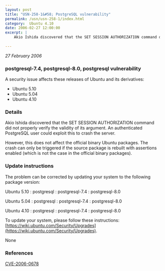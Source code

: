 ```yaml
---
layout: post
title: "USN-258-1&#58; PostgreSQL vulnerability"
permalink: /usn/usn-258-1/index.html
category:  Ubuntu 4.10
date: 2006-02-27 12:00:00
excerpt: |
    Akio Ishida discovered that the SET SESSION AUTHORIZATION command did not properly verify the validity of its argument. An authenticated PostgreSQL user could exploit this to crash the server.
    
--- 
```

 
 

*27 February 2006*

### postgresql-7.4, postgresql-8.0, postgresql vulnerability

A security issue affects these releases of Ubuntu and its derivatives:

* Ubuntu 5.10
* Ubuntu 5.04
* Ubuntu 4.10

### Details

Akio Ishida discovered that the SET SESSION AUTHORIZATION command did not properly verify the validity of its argument. An authenticated PostgreSQL user could exploit this to crash the server.

However, this does not affect the official binary Ubuntu packages. The crash can only be triggered if the source package is rebuilt with assertions enabled (which is not the case in the official binary packages).

### Update instructions

The problem can be corrected by updating your system to the following package version:

Ubuntu 5.10
 : postgresql 
 : postgresql-7.4 
 : postgresql-8.0 

Ubuntu 5.04
 : postgresql 
 : postgresql-7.4 
 : postgresql-8.0 

Ubuntu 4.10
 : postgresql 
 : postgresql-7.4 
 : postgresql-8.0 

To update your system, please follow these instructions: [https://wiki.ubuntu.com/Security/Upgrades](https://wiki.ubuntu.com/Security/Upgrades).

None

### References

 
 [CVE-2006-0678](http://people.ubuntu.com/~ubuntu-security/cve/CVE-2006-0678)
 

